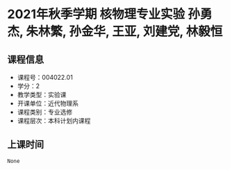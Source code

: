 # 2021年秋季学期 核物理专业实验 孙勇杰, 朱林繁, 孙金华, 王亚, 刘建党, 林毅恒






## 课程信息

- 课程号：004022.01
- 学分：2
- 教学类型：实验课
- 开课单位：近代物理系
- 课程类别：专业选修
- 课程层次：本科计划内课程

## 上课时间

```
None
```


